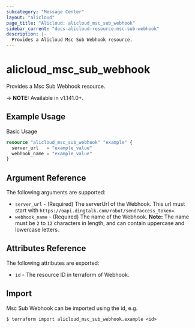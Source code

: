 ```yaml
---
subcategory: "Message Center"
layout: "alicloud"
page_title: "Alicloud: alicloud_msc_sub_webhook"
sidebar_current: "docs-alicloud-resource-msc-sub-webhook"
description: |-
  Provides a Alicloud Msc Sub Webhook resource.
---
```


# alicloud\_msc\_sub\_webhook

Provides a Msc Sub Webhook resource.

-> **NOTE:** Available in v1.141.0+.

## Example Usage

Basic Usage

```terraform
resource "alicloud_msc_sub_webhook" "example" {
  server_url   = "example_value"
  webhook_name = "example_value"
}

```

## Argument Reference

The following arguments are supported:

* `server_url` - (Required) The serverUrl of the Webhook. This url must start with `https://oapi.dingtalk.com/robot/send?access_token=`.
* `webhook_name` - (Required) The name of the Webhook. **Note:** The name must be `2` to `12` characters in length, and can contain uppercase and lowercase letters.

## Attributes Reference

The following attributes are exported:

* `id` - The resource ID in terraform of Webhook.

## Import

Msc Sub Webhook can be imported using the id, e.g.

```shell
$ terraform import alicloud_msc_sub_webhook.example <id>
```

